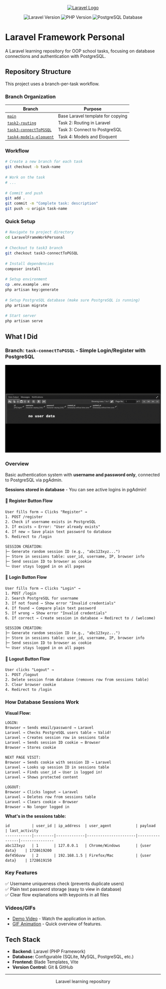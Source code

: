 <p align="center"><a href="https://laravel.com" target="_blank"><img src="https://raw.githubusercontent.com/laravel/art/master/logo-lockup/5%20SVG/2%20CMYK/1%20Full%20Color/laravel-logolockup-cmyk-red.svg" width="400" alt="Laravel Logo"></a></p>

<p align="center">
<img src="https://img.shields.io/badge/Laravel-v12.x-FF2D20?style=for-the-badge&logo=laravel&logoColor=white" alt="Laravel Version">
<img src="https://img.shields.io/badge/PHP-8.2+-777BB4?style=for-the-badge&logo=php&logoColor=white" alt="PHP Version">
<img src="https://camo.githubusercontent.com/27e57f806090b3c8d59044e1dde890e7c7470cc54cd9683a18052561dfef38c6/68747470733a2f2f696d672e736869656c64732e696f2f62616467652f44617461626173652d506f737467726553514c2d3333363739313f7374796c653d666f722d7468652d6261646765266c6f676f3d706f737467726573716c" alt="PostgreSQL Database">
</p>

# Laravel Framework Personal

A Laravel learning repository for OOP school tasks, focusing on database connections and authentication with PostgreSQL.

## Repository Structure

This project uses a branch-per-task workflow.

### Branch Organization

| Branch | Purpose |
|--------|---------|
| [`main`](https://github.com/ractopen/LaravelFrameWorkPersonal/tree/main) | Base Laravel template for copying |
| [`task2-routing`](https://github.com/ractopen/LaravelFrameWorkPersonal/tree/task2-routing) | Task 2: Routing in Laravel |
| [`task3-connectToPGSQL`](https://github.com/ractopen/LaravelFrameWorkPersonal/tree/task3-connectToPGSQL) | Task 3: Connect to PostgreSQL |
| [`task4-models-eloquent`](https://github.com/ractopen/LaravelFrameWorkPersonal/tree/task4-models-eloquent) | Task 4: Models and Eloquent |

### Workflow

```bash
# Create a new branch for each task
git checkout -b task-name

# Work on the task
# ...

# Commit and push
git add .
git commit -m "Complete task: description"
git push -u origin task-name
```

### Quick Setup

```bash
# Navigate to project directory
cd LaravelFrameWorkPersonal

# Checkout to task3 branch
git checkout task3-connectToPGSQL

# Install dependencies
composer install

# Setup environment
cp .env.example .env
php artisan key:generate

# Setup PostgreSQL database (make sure PostgreSQL is running)
php artisan migrate

# Start server
php artisan serve
```

## What I Did

### Branch: `task-connectToPGSQL` - Simple Login/Register with PostgreSQL

![Demo GIF](assets/e.GIF)

### Overview
Basic authentication system with **username and password only**, connected to PostgreSQL via pgAdmin.

**Sessions stored in database** - You can see active logins in pgAdmin!

#### 🔹 Register Button Flow
```
User fills form → Clicks "Register" →
1. POST /register
2. Check if username exists in PostgreSQL
3. If exists → Error: "User already exists"
4. If new → Save plain text password to database
5. Redirect to /login

SESSION CREATION:
├─ Generate random session ID (e.g., "abc123xyz...")
├─ Store in sessions table: user_id, username, IP, browser info
├─ Send session ID to browser as cookie
└─ User stays logged in on all pages
```

#### 🔹 Login Button Flow
```
User fills form → Clicks "Login" →
1. POST /login
2. Search PostgreSQL for username
3. If not found → Show error "Invalid credentials"
4. If found → Compare plain text password
5. If wrong → Show error "Invalid credentials"
6. If correct → Create session in database → Redirect to / (welcome)

SESSION CREATION:
├─ Generate random session ID (e.g., "abc123xyz...")
├─ Store in sessions table: user_id, username, IP, browser info
├─ Send session ID to browser as cookie
└─ User stays logged in on all pages
```

#### 🔹 Logout Button Flow
```
User clicks "Logout" →
1. POST /logout
2. Delete session from database (removes row from sessions table)
3. Clear browser cookie
4. Redirect to /login
```

### How Database Sessions Work

**Visual Flow:**
```
LOGIN:
Browser → Sends email/password → Laravel
Laravel → Checks PostgreSQL users table → Valid!
Laravel → Creates session row in sessions table
Laravel → Sends session ID cookie → Browser
Browser → Stores cookie

NEXT PAGE VISIT:
Browser → Sends cookie with session ID → Laravel
Laravel → Looks up session ID in sessions table
Laravel → Finds user_id → User is logged in!
Laravel → Shows protected content

LOGOUT:
Browser → Clicks logout → Laravel
Laravel → Deletes row from sessions table
Laravel → Clears cookie → Browser
Browser → No longer logged in
```

**What's in the sessions table:**
```
id          | user_id | ip_address  | user_agent           | payload        | last_activity
------------|---------|-------------|----------------------|----------------|---------------
abc123xyz   | 1       | 127.0.0.1   | Chrome/Windows       | {user data}    | 1728619200
def456uvw   | 2       | 192.168.1.5 | Firefox/Mac          | {user data}    | 1728619150
```

### Key Features

✅ Username uniqueness check (prevents duplicate users)  
✅ Plain text password storage (easy to view in database)  
✅ Clear flow explanations with keypoints in all files  

### Videos/GIFs
- [Demo Video](https://example.com/demo) - Watch the application in action.
- [GIF Animation](https://example.com/gif) - Quick overview of features.

## Tech Stack

- **Backend:** Laravel (PHP Framework)
- **Database:** Configurable (SQLite, MySQL, PostgreSQL, etc.)
- **Frontend:** Blade Templates, Vite
- **Version Control:** Git & GitHub

---

<p align="center">Laravel learning repository</p>
